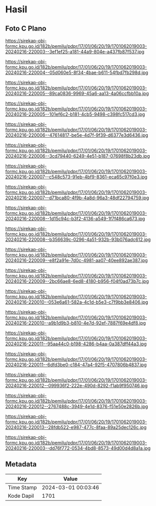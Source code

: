 # Hasil

## Foto C Plano

https://sirekap-obj-formc.kpu.go.id/182b/pemilu/pdpr/17/01/06/20/19/1701062019003-20240216-220003--3ef1ef25-a181-44a9-804e-a437fb87f537.jpg

https://sirekap-obj-formc.kpu.go.id/182b/pemilu/pdpr/17/01/06/20/19/1701062019003-20240216-220004--05d060e5-8f34-4bae-b611-54fbd7fb298d.jpg

https://sirekap-obj-formc.kpu.go.id/182b/pemilu/pdpr/17/01/06/20/19/1701062019003-20240216-220005--89ca0836-9969-45a6-aa13-4a06ccfbb10a.jpg

https://sirekap-obj-formc.kpu.go.id/182b/pemilu/pdpr/17/01/06/20/19/1701062019003-20240216-220005--101ef6c2-b181-4cb5-9498-c398fc517cd3.jpg

https://sirekap-obj-formc.kpu.go.id/182b/pemilu/pdpr/17/01/06/20/19/1701062019003-20240216-220006--47614817-be5e-4d7f-9f39-d6377e3d6436.jpg

https://sirekap-obj-formc.kpu.go.id/182b/pemilu/pdpr/17/01/06/20/19/1701062019003-20240216-220006--3cd79440-6249-4e51-b187-07698f8b23db.jpg

https://sirekap-obj-formc.kpu.go.id/182b/pemilu/pdpr/17/01/06/20/19/1701062019003-20240216-220007--c548c573-91eb-4bf9-8361-eca65c97f0e3.jpg

https://sirekap-obj-formc.kpu.go.id/182b/pemilu/pdpr/17/01/06/20/19/1701062019003-20240216-220007--d71bca80-4f9b-4a8d-96a3-48df22794759.jpg

https://sirekap-obj-formc.kpu.go.id/182b/pemilu/pdpr/17/01/06/20/19/1701062019003-20240216-220008--1d15c94c-b3f2-4136-a549-1f7f486ca673.jpg

https://sirekap-obj-formc.kpu.go.id/182b/pemilu/pdpr/17/01/06/20/19/1701062019003-20240216-220008--b356639c-0296-4a51-932b-93b076adc612.jpg

https://sirekap-obj-formc.kpu.go.id/182b/pemilu/pdpr/17/01/06/20/19/1701062019003-20240216-220009--e8f2a91e-7d0c-4981-aa07-40ee892ae387.jpg

https://sirekap-obj-formc.kpu.go.id/182b/pemilu/pdpr/17/01/06/20/19/1701062019003-20240216-220009--2bc66ae8-6ed8-4180-b956-f04f0ad73b7c.jpg

https://sirekap-obj-formc.kpu.go.id/182b/pemilu/pdpr/17/01/06/20/19/1701062019003-20240216-220010--053e6a61-582a-4c1d-b5e3-c7f9bb3e8406.jpg

https://sirekap-obj-formc.kpu.go.id/182b/pemilu/pdpr/17/01/06/20/19/1701062019003-20240216-220010--a9b1d9b3-b810-4e7d-92ef-7887f69e4df8.jpg

https://sirekap-obj-formc.kpu.go.id/182b/pemilu/pdpr/17/01/06/20/19/1701062019003-20240216-220011--95aa44c0-b198-4286-b4aa-0a387dff44a3.jpg

https://sirekap-obj-formc.kpu.go.id/182b/pemilu/pdpr/17/01/06/20/19/1701062019003-20240216-220011--6dfd3be0-c184-47a4-92f5-4707806b4837.jpg

https://sirekap-obj-formc.kpu.go.id/182b/pemilu/pdpr/17/01/06/20/19/1701062019003-20240216-220012--099936f2-222e-490d-8292-f1ab9f950746.jpg

https://sirekap-obj-formc.kpu.go.id/182b/pemilu/pdpr/17/01/06/20/19/1701062019003-20240216-220012--2767488c-3949-4e1d-8376-f51e50e2826b.jpg

https://sirekap-obj-formc.kpu.go.id/182b/pemilu/pdpr/17/01/06/20/19/1701062019003-20240216-220013--28fdb522-e987-477c-8faa-89a25dec126c.jpg

https://sirekap-obj-formc.kpu.go.id/182b/pemilu/pdpr/17/01/06/20/19/1701062019003-20240216-220003--dd76f772-0534-4bd8-8573-49d00d4d8a1a.jpg


## Metadata

| Key        | Value               |
| ---------- | ------------------- |
| Time Stamp | 2024-03-01 00:03:46 |
| Kode Dapil | 1701                |



